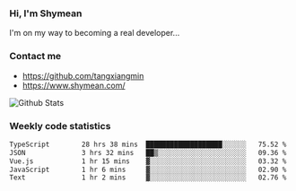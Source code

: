### Hi, I'm Shymean

I'm on my way to becoming a real developer...

### Contact me

- <https://github.com/tangxiangmin>
- <https://www.shymean.com/>

![Github Stats](https://github-readme-stats.vercel.app/api?username=tangxiangmin&show_icons=true&theme=dark)


###  Weekly code statistics

<!--START_SECTION:waka-->

```txt
TypeScript        28 hrs 38 mins  ███████████████████░░░░░░   75.52 %
JSON              3 hrs 32 mins   ██▒░░░░░░░░░░░░░░░░░░░░░░   09.36 %
Vue.js            1 hr 15 mins    ▓░░░░░░░░░░░░░░░░░░░░░░░░   03.32 %
JavaScript        1 hr 6 mins     ▓░░░░░░░░░░░░░░░░░░░░░░░░   02.90 %
Text              1 hr 2 mins     ▓░░░░░░░░░░░░░░░░░░░░░░░░   02.76 %
```

<!--END_SECTION:waka-->